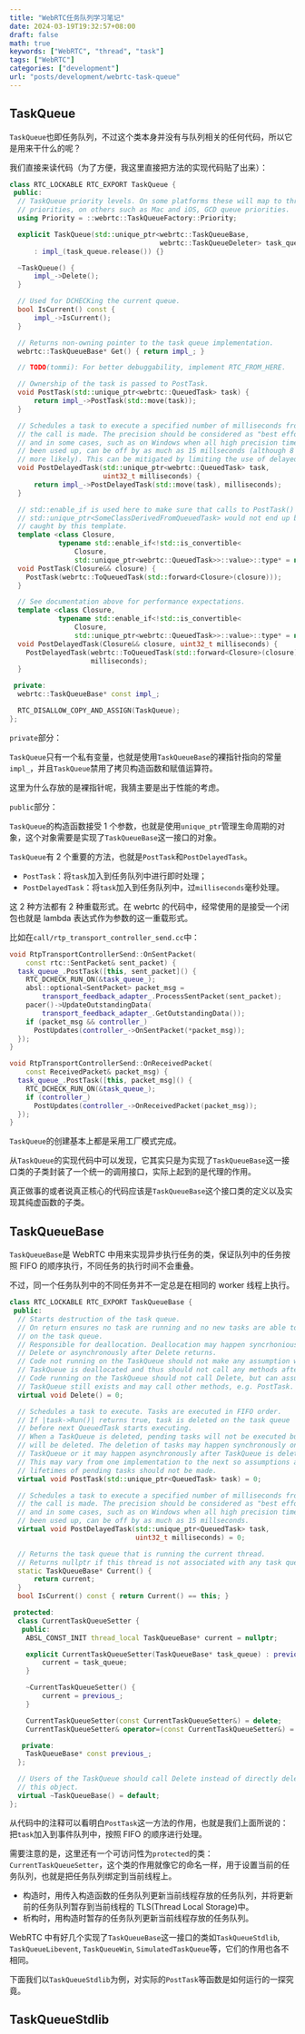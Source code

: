 ```yaml
---
title: "WebRTC任务队列学习笔记"
date: 2024-03-19T19:32:57+08:00
draft: false
math: true
keywords: ["WebRTC", "thread", "task"]
tags: ["WebRTC"]
categories: ["development"]
url: "posts/development/webrtc-task-queue"
---
```


## TaskQueue

`TaskQueue`也即任务队列，不过这个类本身并没有与队列相关的任何代码，所以它是用来干什么的呢？

我们直接来读代码（为了方便，我这里直接把方法的实现代码贴了出来）：

```c++
class RTC_LOCKABLE RTC_EXPORT TaskQueue {
 public:
  // TaskQueue priority levels. On some platforms these will map to thread
  // priorities, on others such as Mac and iOS, GCD queue priorities.
  using Priority = ::webrtc::TaskQueueFactory::Priority;

  explicit TaskQueue(std::unique_ptr<webrtc::TaskQueueBase,
                                     webrtc::TaskQueueDeleter> task_queue)
      : impl_(task_queue.release()) {}

  ~TaskQueue() {
      impl_->Delete();
  }

  // Used for DCHECKing the current queue.
  bool IsCurrent() const {
      impl_->IsCurrent();
  }

  // Returns non-owning pointer to the task queue implementation.
  webrtc::TaskQueueBase* Get() { return impl_; }

  // TODO(tommi): For better debuggability, implement RTC_FROM_HERE.

  // Ownership of the task is passed to PostTask.
  void PostTask(std::unique_ptr<webrtc::QueuedTask> task) {
      return impl_->PostTask(std::move(task));
  }

  // Schedules a task to execute a specified number of milliseconds from when
  // the call is made. The precision should be considered as "best effort"
  // and in some cases, such as on Windows when all high precision timers have
  // been used up, can be off by as much as 15 millseconds (although 8 would be
  // more likely). This can be mitigated by limiting the use of delayed tasks.
  void PostDelayedTask(std::unique_ptr<webrtc::QueuedTask> task,
                       uint32_t milliseconds) {
      return impl_->PostDelayedTask(std::move(task), milliseconds);
  }

  // std::enable_if is used here to make sure that calls to PostTask() with
  // std::unique_ptr<SomeClassDerivedFromQueuedTask> would not end up being
  // caught by this template.
  template <class Closure,
            typename std::enable_if<!std::is_convertible<
                Closure,
                std::unique_ptr<webrtc::QueuedTask>>::value>::type* = nullptr>
  void PostTask(Closure&& closure) {
    PostTask(webrtc::ToQueuedTask(std::forward<Closure>(closure)));
  }

  // See documentation above for performance expectations.
  template <class Closure,
            typename std::enable_if<!std::is_convertible<
                Closure,
                std::unique_ptr<webrtc::QueuedTask>>::value>::type* = nullptr>
  void PostDelayedTask(Closure&& closure, uint32_t milliseconds) {
    PostDelayedTask(webrtc::ToQueuedTask(std::forward<Closure>(closure)),
                    milliseconds);
  }

 private:
  webrtc::TaskQueueBase* const impl_;

  RTC_DISALLOW_COPY_AND_ASSIGN(TaskQueue);
};
```

`private`部分：

`TaskQueue`只有一个私有变量，也就是使用`TaskQueueBase`的裸指针指向的常量`impl_`，并且`TaskQueue`禁用了拷贝构造函数和赋值运算符。

这里为什么存放的是裸指针呢，我猜主要是出于性能的考虑。

`public`部分：

`TaskQueue`的构造函数接受 1 个参数，也就是使用`unique_ptr`管理生命周期的对象，这个对象需要是实现了`TaskQueueBase`这一接口的对象。

`TaskQueue`有 2 个重要的方法，也就是`PostTask`和`PostDelayedTask`。

+ `PostTask`：将`task`加入到任务队列中进行即时处理；
+ `PostDelayedTask`：将`task`加入到任务队列中，过`milliseconds`毫秒处理。

这 2 种方法都有 2 种重载形式。在 webrtc 的代码中，经常使用的是接受一个闭包也就是 lambda 表达式作为参数的这一重载形式。

比如在`call/rtp_transport_controller_send.cc`中：

```c++
void RtpTransportControllerSend::OnSentPacket(
    const rtc::SentPacket& sent_packet) {
  task_queue_.PostTask([this, sent_packet]() {
    RTC_DCHECK_RUN_ON(&task_queue_);
    absl::optional<SentPacket> packet_msg =
        transport_feedback_adapter_.ProcessSentPacket(sent_packet);
    pacer()->UpdateOutstandingData(
        transport_feedback_adapter_.GetOutstandingData());
    if (packet_msg && controller_)
      PostUpdates(controller_->OnSentPacket(*packet_msg));
  });
}

void RtpTransportControllerSend::OnReceivedPacket(
    const ReceivedPacket& packet_msg) {
  task_queue_.PostTask([this, packet_msg]() {
    RTC_DCHECK_RUN_ON(&task_queue_);
    if (controller_)
      PostUpdates(controller_->OnReceivedPacket(packet_msg));
  });
}
```

`TaskQueue`的创建基本上都是采用工厂模式完成。

从`TaskQueue`的实现代码中可以发现，它其实只是为实现了`TaskQueueBase`这一接口类的子类封装了一个统一的调用接口，实际上起到的是代理的作用。

真正做事的或者说真正核心的代码应该是`TaskQueueBase`这个接口类的定义以及实现其纯虚函数的子类。

## TaskQueueBase

`TaskQueueBase`是 WebRTC 中用来实现异步执行任务的类，保证队列中的任务按照 FIFO 的顺序执行，不同任务的执行时间不会重叠。

不过，同一个任务队列中的不同任务并不一定总是在相同的 worker 线程上执行。

```c++
class RTC_LOCKABLE RTC_EXPORT TaskQueueBase {
 public:
  // Starts destruction of the task queue.
  // On return ensures no task are running and no new tasks are able to start
  // on the task queue.
  // Responsible for deallocation. Deallocation may happen syncrhoniously during
  // Delete or asynchronously after Delete returns.
  // Code not running on the TaskQueue should not make any assumption when
  // TaskQueue is deallocated and thus should not call any methods after Delete.
  // Code running on the TaskQueue should not call Delete, but can assume
  // TaskQueue still exists and may call other methods, e.g. PostTask.
  virtual void Delete() = 0;

  // Schedules a task to execute. Tasks are executed in FIFO order.
  // If |task->Run()| returns true, task is deleted on the task queue
  // before next QueuedTask starts executing.
  // When a TaskQueue is deleted, pending tasks will not be executed but they
  // will be deleted. The deletion of tasks may happen synchronously on the
  // TaskQueue or it may happen asynchronously after TaskQueue is deleted.
  // This may vary from one implementation to the next so assumptions about
  // lifetimes of pending tasks should not be made.
  virtual void PostTask(std::unique_ptr<QueuedTask> task) = 0;

  // Schedules a task to execute a specified number of milliseconds from when
  // the call is made. The precision should be considered as "best effort"
  // and in some cases, such as on Windows when all high precision timers have
  // been used up, can be off by as much as 15 millseconds.
  virtual void PostDelayedTask(std::unique_ptr<QueuedTask> task,
                               uint32_t milliseconds) = 0;

  // Returns the task queue that is running the current thread.
  // Returns nullptr if this thread is not associated with any task queue.
  static TaskQueueBase* Current() {
      return current;
  }
  bool IsCurrent() const { return Current() == this; }

 protected:
  class CurrentTaskQueueSetter {
   public:
    ABSL_CONST_INIT thread_local TaskQueueBase* current = nullptr;

    explicit CurrentTaskQueueSetter(TaskQueueBase* task_queue) : previous_(current) {
        current = task_queue;
    }

    ~CurrentTaskQueueSetter() {
        current = previous_;
    }

	CurrentTaskQueueSetter(const CurrentTaskQueueSetter&) = delete;
    CurrentTaskQueueSetter& operator=(const CurrentTaskQueueSetter&) = delete;

   private:
    TaskQueueBase* const previous_;
  };

  // Users of the TaskQueue should call Delete instead of directly deleting
  // this object.
  virtual ~TaskQueueBase() = default;
};
```

从代码中的注释可以看明白`PostTask`这一方法的作用，也就是我们上面所说的：把`task`加入到事件队列中，按照 FIFO 的顺序进行处理。

需要注意的是，这里还有一个可访问性为`protected`的类：`CurrentTaskQueueSetter`，这个类的作用就像它的命名一样，用于设置当前的任务队列，也就是把任务队列绑定到当前线程上。

+ 构造时，用传入构造函数的任务队列更新当前线程存放的任务队列，并将更新前的任务队列暂存到当前线程的 TLS(Thread Local Storage)中。
+ 析构时，用构造时暂存的任务队列更新当前线程存放的任务队列。

WebRTC 中有好几个实现了`TaskQueueBase`这一接口的类如`TaskQueueStdlib`, `TaskQueueLibevent`, `TaskQueueWin`, `SimulatedTaskQueue`等，它们的作用也各不相同。

下面我们以`TaskQueueStdlib`为例，对实际的`PostTask`等函数是如何运行的一探究竟。

## TaskQueueStdlib

